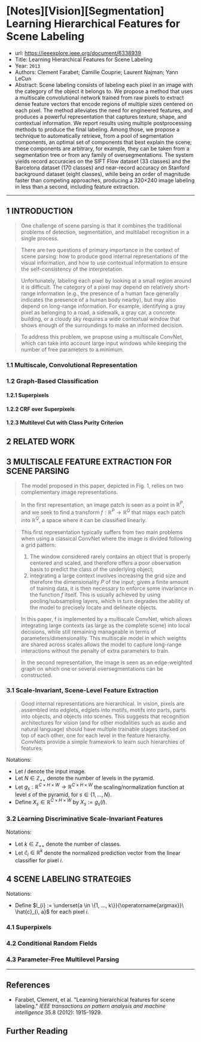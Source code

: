 # [Notes][Vision][Segmentation] Learning Hierarchical Features for Scene Labeling

* url: https://ieeexplore.ieee.org/document/6338939
* Title: Learning Hierarchical Features for Scene Labeling
* Year: `2013`
* Authors: Clement Farabet; Camille Couprie; Laurent Najman; Yann LeCun
* Abstract: Scene labeling consists of labeling each pixel in an image with the category of the object it belongs to. We propose a method that uses a multiscale convolutional network trained from raw pixels to extract dense feature vectors that encode regions of multiple sizes centered on each pixel. The method alleviates the need for engineered features, and produces a powerful representation that captures texture, shape, and contextual information. We report results using multiple postprocessing methods to produce the final labeling. Among those, we propose a technique to automatically retrieve, from a pool of segmentation components, an optimal set of components that best explain the scene; these components are arbitrary, for example, they can be taken from a segmentation tree or from any family of oversegmentations. The system yields record accuracies on the SIFT Flow dataset (33 classes) and the Barcelona dataset (170 classes) and near-record accuracy on Stanford background dataset (eight classes), while being an order of magnitude faster than competing approaches, producing a 320×240 image labeling in less than a second, including feature extraction.

----------------------------------------------------------------------------------------------------

## 1 INTRODUCTION

> One challenge of scene parsing is that it combines the traditional problems of detection, segmentation, and multilabel recognition in a single process.

> There are two questions of primary importance in the context of scene parsing: how to produce good internal representations of the visual information, and how to use contextual information to ensure the self-consistency of the interpretation.

> Unfortunately, labeling each pixel by looking at a small region around it is difficult. The category of a pixel may depend on relatively short-range information (e.g., the presence of a human face generally indicates the presence of a human body nearby), but may also depend on long-range information. For example, identifying a gray pixel as belonging to a road, a sidewalk, a gray car, a concrete building, or a cloudy sky requires a wide contextual window that shows enough of the surroundings to make an informed decision.

> To address this problem, we propose using a multiscale ConvNet, which can take into account large input windows while keeping the number of free parameters to a minimum.

### 1.1 Multiscale, Convolutional Representation

### 1.2 Graph-Based Classification

#### 1.2.1 Superpixels

#### 1.2.2 CRF over Superpixels

#### 1.2.3 Multilevel Cut with Class Purity Criterion

## 2 RELATED WORK

## 3 MULTISCALE FEATURE EXTRACTION FOR SCENE PARSING

> The model proposed in this paper, depicted in Fig. 1, relies on two complementary image representations.

> In the first representation, an image patch is seen as a point in $\mathbb{R}^{P}$, and we seek to find a transform $f: \mathbb{R}^{P} \to \mathbb{R}^{Q}$ that maps each patch into $\mathbb{R}^{Q}$, a space where it can be classified linearly.

> This first representation typically suffers from two main problems when using a classical ConvNet where the image is divided following a grid pattern:
> 1. The window considered rarely contains an object that is properly centered and scaled, and therefore offers a poor observation basis to predict the class of the underlying object;
> 2. integrating a large context involves increasing the grid size and therefore the dimensionality $P$ of the input; given a finite amount of training data, it is then necessary to enforce some invariance in the function $f$ itself. This is usually achieved by using pooling/subsampling layers, which in turn degrades the ability of the model to precisely locate and delineate objects.

> In this paper, f is implemented by a multiscale ConvNet, which allows integrating large contexts (as large as the complete scene) into local decisions, while still remaining manageable in terms of parameters/dimensionality. This multiscale model in which weights are shared across scales allows the model to capture long-range interactions without the penalty of extra parameters to train.

> In the second representation, the image is seen as an edge-weighted graph on which one or several oversegmentations can be constructed.

### 3.1 Scale-Invariant, Scene-Level Feature Extraction

> Good internal representations are hierarchical. In vision, pixels are assembled into edglets, edglets into motifs, motifs into parts, parts into objects, and objects into scenes. This suggests that recognition architectures for vision (and for other modalities such as audio and natural language) should have multiple trainable stages stacked on top of each other, one for each level in the feature hierarchy. ConvNets provide a simple framework to learn such hierarchies of features.

Notations:
* Let $I$ denote the input image.
* Let $N \in \mathbb{Z}_{++}$ denote the number of levels in the pyramid.
* Let $g_{s}: \mathbb{R}^{C \times H \times W} \to \mathbb{R}^{C \times H \times W}$ the scaling/normalization function at level $s$ of the pyramid, for $s \in \{1, ..., N\}$.
* Define $X_{s} \in \mathbb{R}^{C \times H \times W}$ by $X_{s} := g_{s}(I)$.

### 3.2 Learning Discriminative Scale-Invariant Features

Notations:
* Let $k \in \mathbb{Z}_{++}$ denote the number of classes.
* Let $\hat{c}_{i} \in \mathbb{R}^{k}$ denote the normalized prediction vector from the linear classifier for pixel $i$.

## 4 SCENE LABELING STRATEGIES

Notations:
* Define $l_{i} := \underset{a \in \{1, ..., k\}}{\operatorname{argmax}}\ \hat{c}_{i, a}$ for each pixel $i$.

### 4.1 Superpixels

### 4.2 Conditional Random Fields

### 4.3 Parameter-Free Multilevel Parsing



----------------------------------------------------------------------------------------------------

## References

* Farabet, Clement, et al. "Learning hierarchical features for scene labeling." *IEEE transactions on pattern analysis and machine intelligence* 35.8 (2012): 1915-1929.

## Further Reading

